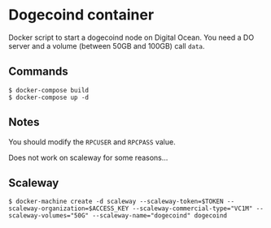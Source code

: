 # Dogecoind container

Docker script to start a dogecoind node on Digital Ocean. You need a DO server and a volume (between 50GB and 100GB) call `data`.

## Commands

```
$ docker-compose build
$ docker-compose up -d
```

## Notes

You should modify the `RPCUSER` and `RPCPASS` value.

Does not work on scaleway for some reasons...

## Scaleway

```
$ docker-machine create -d scaleway --scaleway-token=$TOKEN --scaleway-organization=$ACCESS_KEY --scaleway-commercial-type="VC1M" --scaleway-volumes="50G" --scaleway-name="dogecoind" dogecoind
```
